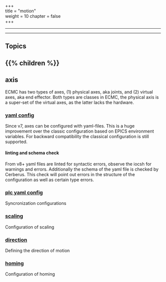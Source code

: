 +++  
title = "motion"   
weight = 10
chapter = false  
+++

***

***
## Topics
{{% children %}}
---

## axis

ECMC has two types of axes, (1) physical axes, aka joints, and (2) virtual axes, aka end effector.
Both types are classes in ECMC, the physical axis is a super-set of the virtual axes, as the latter lacks the hardware.

### [yaml config](axisYaml)
Since v7, axes can be configured with yaml-files.
This is a huge improvement over the classic configuration based on EPICS environment variables.
For backward compatibility the classical configuration is still supported.

#### linting and schema check
From v8+ yaml files are linted for syntactic errors, observe the iocsh for warnings and errors.
Additionally the schema of the yaml file is checked by Cerberus.
This check will point out errors in the structure of the configuration as well as certain type errors.

### [plc yaml config](axisPLC)
Syncronization configurations

### [scaling](scaling)
Configuration of scaling

### [direction](direction)
Defining the direction of motion

### [homing](homing)
Configuration of homing

